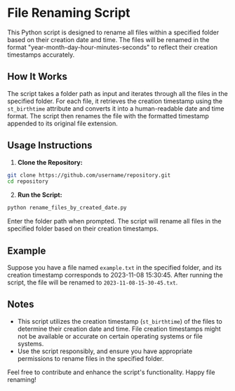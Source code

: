 # File Renaming Script

This Python script is designed to rename all files within a specified folder based on their creation date and time. The files will be renamed in the format "year-month-day-hour-minutes-seconds" to reflect their creation timestamps accurately.

## How It Works
The script takes a folder path as input and iterates through all the files in the specified folder. For each file, it retrieves the creation timestamp using the `st_birthtime` attribute and converts it into a human-readable date and time format. The script then renames the file with the formatted timestamp appended to its original file extension.

## Usage Instructions
1. **Clone the Repository:**

```bash
git clone https://github.com/username/repository.git
cd repository
```

2. **Run the Script:**

```bash
python rename_files_by_created_date.py
```


Enter the folder path when prompted. The script will rename all files in the specified folder based on their creation timestamps.

## Example
Suppose you have a file named `example.txt` in the specified folder, and its creation timestamp corresponds to 2023-11-08 15:30:45. After running the script, the file will be renamed to `2023-11-08-15-30-45.txt`.

## Notes
- This script utilizes the creation timestamp (`st_birthtime`) of the files to determine their creation date and time. File creation timestamps might not be available or accurate on certain operating systems or file systems.
- Use the script responsibly, and ensure you have appropriate permissions to rename files in the specified folder.

Feel free to contribute and enhance the script's functionality. Happy file renaming!
